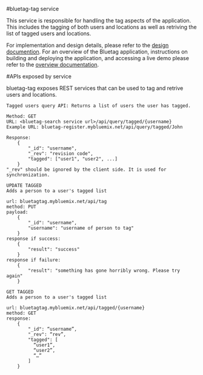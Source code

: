 #bluetag-tag service

This service is responsible for handling the tag aspects of the application.  This includes the tagging of both users and locations as well as retriving the list of tagged users and locations.

For implementation and design details, please refer to the [design documention](../../../bluetag-docs/blob/master/bluetag-backend-implementation-details.md).  For an overview of the Bluetag application, instructions on building and deploying the application, and accessing a live demo please refer to the [overview documentation](../../../bluetag/blob/master/README.md). 

#APIs exposed by service

bluetag-tag exposes REST services that can be used to tag and retrive users and locations.

```
Tagged users query API: Returns a list of users the user has tagged.

Method: GET
URL: <bluetag-search service url>/api/query/tagged/{username}
Example URL: bluetag-register.mybluemix.net/api/query/tagged/John

Response:
	{
		"_id": "username",
		"_rev": "revision code",
		"tagged": ["user1", "user2", ...]
	}
"_rev" should be ignored by the client side. It is used for synchronization. 
```

```
UPDATE TAGGED
Adds a person to a user's tagged list

url: bluetagtag.mybluemix.net/api/tag
method: PUT
payload: 
	{
		"_id": "username",
		"username": "username of person to tag"
	}
response if success:
	{
		"result": "success"
	}
response if failure:
	{	
		"result": "something has gone horribly wrong. Please try again"
	}
```

```
GET TAGGED
Adds a person to a user's tagged list

url: bluetagtag.mybluemix.net/api/tagged/{username}
method: GET
response: 
	{
  		"_id": “username”,
  		"_rev": “rev”,
  		"tagged": [
  		  “user1”,
   		  “user2”,
		  “…”
  		]
	}
```